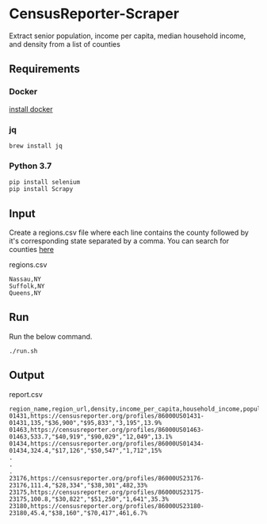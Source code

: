 # CensusReporter-Scraper

Extract senior population, income per capita, median household income, and density from a list of counties

## Requirements

### Docker
[install docker](https://docs.docker.com/install/)

### jq

    brew install jq

### Python 3.7

    pip install selenium
    pip install Scrapy 

## Input

Create a regions.csv file where each line contains the county followed by it's corresponding state separated by a comma. You can search for counties [here](https://www.zip-codes.com/search.asp)

regions.csv

    Nassau,NY
    Suffolk,NY
    Queens,NY

## Run

Run the below command.

    ./run.sh

## Output

report.csv

    region_name,region_url,density,income_per_capita,household_income,population,senior_percentage
    01431,https://censusreporter.org/profiles/86000US01431-01431,135,"$36,900","$95,833","3,195",13.9%
    01463,https://censusreporter.org/profiles/86000US01463-01463,533.7,"$40,919","$90,029","12,049",13.1%
    01434,https://censusreporter.org/profiles/86000US01434-01434,324.4,"$17,126","$50,547","1,712",15%
    .
    .
    .
    23176,https://censusreporter.org/profiles/86000US23176-23176,111.4,"$28,334","$38,301",482,33%
    23175,https://censusreporter.org/profiles/86000US23175-23175,100.8,"$30,822","$51,250","1,641",35.3%
    23180,https://censusreporter.org/profiles/86000US23180-23180,45.4,"$38,160","$70,417",461,6.7%
